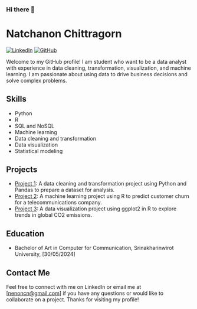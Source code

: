 ### Hi there 👋

# Natchanon Chittragorn
[![LinkedIn](https://img.shields.io/badge/-LinkedIn-blue?style=flat-square&logo=Linkedin&logoColor=white&link=https:www.linkedin.com/in)](https://www.linkedin.com/in/natchanon-chittragorn) [![GitHub](https://img.shields.io/badge/-GitHub-black?style=flat-square&logo=github&link=https:github.com)](https://github.com/NatchanonChittragorn/)

Welcome to my GitHub profile! I am student who want to be a data analyst with experience in data cleaning, transformation, visualization, and machine learning. I am passionate about using data to drive business decisions and solve complex problems.

## Skills
- Python
- R
- SQL and NoSQL
- Machine learning
- Data cleaning and transformation
- Data visualization
- Statistical modeling

## Projects
- [Project 1](https://github.com/[your-github-url]/project-1): A data cleaning and transformation project using Python and Pandas to prepare a dataset for analysis.
- [Project 2](https://github.com/[your-github-url]/project-2): A machine learning project using R to predict customer churn for a telecommunications company.
- [Project 3](https://github.com/[your-github-url]/project-3): A data visualization project using ggplot2 in R to explore trends in global CO2 emissions.

## Education
- Bachelor of Art in Computer for Communication, Srinakharinwirot University, [30/05/2024]

## Contact Me
Feel free to connect with me on LinkedIn or email me at [nenoncn@gmail.com] if you have any questions or would like to collaborate on a project. Thanks for visiting my profile!


<!--
**NatchanonChittragorn/NatchanonChittragorn** is a ✨ _special_ ✨ repository because its `README.md` (this file) appears on your GitHub profile.

Here are some ideas to get you started:

- 🔭 I’m currently working on ...
- 🌱 I’m currently learning ...
- 👯 I’m looking to collaborate on ...
- 🤔 I’m looking for help with ...
- 💬 Ask me about ...
- 📫 How to reach me: ...
- 😄 Pronouns: ...
- ⚡ Fun fact: ...
-->
